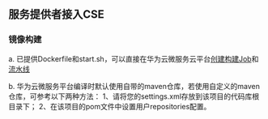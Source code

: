 ## 服务提供者接入CSE

### 镜像构建
a. 已提供Dockerfile和start.sh，可以直接在华为云微服务云平台[创建构建Job](https://servicestage.huaweicloud.com/servicestage/?project=cn-north-1#/pipeline/createjob)和[流水线](https://servicestage.huaweicloud.com/servicestage/?project=cn-north-1#/pipeline/create?from=pipeline.list)

b. 华为云微服务平台编译时默认使用自带的maven仓库，若使用自定义的maven仓库，可参考以下两种方法： 1、请将您的settings.xml存放到该项目的代码库根目录下； 2、在该项目的pom文件中设置用户repositories配置。

